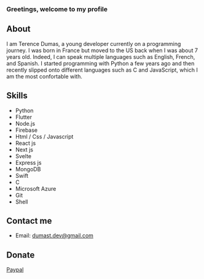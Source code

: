 ### Greetings, welcome to my profile

## About
I am Terence Dumas, a young developer currently on a programming journey. I was born in France but moved to the US back when I was about 7 years old. Indeed, I can speak multiple languages such as English, French, and Spanish. I started programming with Python a few years ago and then recently slipped onto different languages such as C and JavaScript, which I am the most confortable with.

## Skills
* Python
* Flutter
* Node.js
* Firebase
* Html / Css / Javascript
* React js
* Next js
* Svelte
* Express js
* MongoDB
* Swift
* C
* Microsoft Azure
* Git
* Shell

## Contact me
* Email: dumast.dev@gmail.com

## Donate
[Paypal](https://www.paypal.com/paypalme/terdumas)
